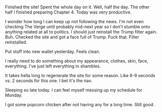 Finished the site! Spent the whole day on it. Well, half the day. The other half I finished preparing Chapter 4. Today was very productive.

I wonder how long I can keep up not following the news. I'm not even checking The Verge until probably mid-next year so I don't stumble onto anything related at all to politics. I should just reinstall the Trump filter again. Buh. Checked the site and got a face full of Trump. Fuck that. Filter reinstalled.

Put stuff into new wallet yesterday. Feels clean.

I really need to do something about my appearance, clothes, skin, face, everything. I've just left everything in shambles.

It takes hella long to regenerate the site for some reason. Like 8-9 seconds vs. 2 seconds for this one. I bet it's the nav.

Sleeping so late today. I can feel myself messing up my schedule for Monday.

I got some popcorn chicken after not having any for a long time. Still good.

